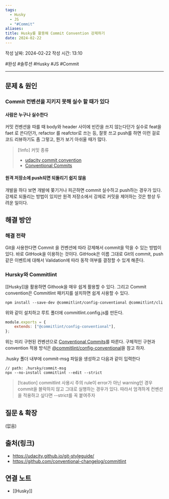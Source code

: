 ```yaml
---
tags:
  - Husky
  - JS
  - "#Commit"
aliases: 
title: Husky를 활용해 Commit Convention 강제하기
date: 2024-02-22
---
```

작성 날짜: 2024-02-22
작성 시간: 13:10

#완성 #솔루션 #Husky #JS #Commit 

----

## 문제 & 원인
### Commit 컨벤션을 지키지 못해 실수 할 때가 있다

#### 사람은 누구나 실수한다

커밋 컨벤션을 따를 때 body와 header 사이에 빈칸을 쓰지 않는다던가 실수로 feat을 faet 로 쓴다던가, refactor 를 reafctor로 쓰는 등, 잘못 쓰고 push를 하면 이런 걸로 코드 리뷰하기도 좀 그렇고, 뭔가 보기 아쉬울 때가 많다.


>[!info] 커밋 종류
>- [udacity commit convention](https://udacity.github.io/git-styleguide/)
>- [Conventional Commits](https://www.conventionalcommits.org/en/v1.0.0/)

#### 원격 저장소에 push되면 되돌리기 쉽지 않음

개발을 하다 보면 개발에 쫒기거나 피곤하면 commit 실수하고 push하는 경우가 있다. 강제로 되돌리는 방법이 있지만 원격 저장소에서 강제로 커밋을 제어하는 것은 항상 두려운 일이다. 


## 해결 방안
### 해결 전략
Git을 사용한다면 Commit 을 컨벤션에 따라 강제해서 commit을 막을 수 있는 방법이 있다. 바로 GitHook을 이용하는 것이다. GitHook은 이름 그대로 Git의 commit, push 같은 이벤트에 대해서 Validation에 따라 동작 여부를 결정할 수 있게 해준다.

### Hursky와 Commitlint
[[Husky]]을 활용하면 Githook을 매우 쉽게 활용할 수 있다. 그리고 Commit convention은 Commitlint 패키지를 설치하면 쉽게 사용할 수 있다.

```
npm install --save-dev @commitlint/config-conventional @commitlint/cli
```

위와 같이 설치하고 루트 폴더에 commitlint.config.js를 만든다.

```js
module.exports = {
    extends: ["@commitlint/config-conventional"],
};
```

위는 미리 구현된 컨벤션으로  [Conventional Commits](https://www.conventionalcommits.org/en/v1.0.0/)를 따른다. 구체적인 구현과 convention 적용 방식은 [@commitlint/config-conventional](https://github.com/conventional-changelog/commitlint/tree/master/%40commitlint/config-conventional)을 참고 하자.

.husky 폴더 내부에 commit-msg 파일을 생성하고 다음과 같이 입력한다
```
// path: .hursky/commit-msg
npx --no-install commitlint --edit --strict
```

>[!caution] commitlint 사용시 주의
>rule이 error가 아닌 warning인 경우 commit을 블락하지 않고 그대로 실행하는 경우가 있다. 따라서 엄격하게 컨벤션을 적용하고 싶다면 --strict를 꼭 붙여주자
## 질문 & 확장

(없음)

## 출처(링크)
- https://udacity.github.io/git-styleguide/
- https://github.com/conventional-changelog/commitlint
## 연결 노트
- [[Husky]]